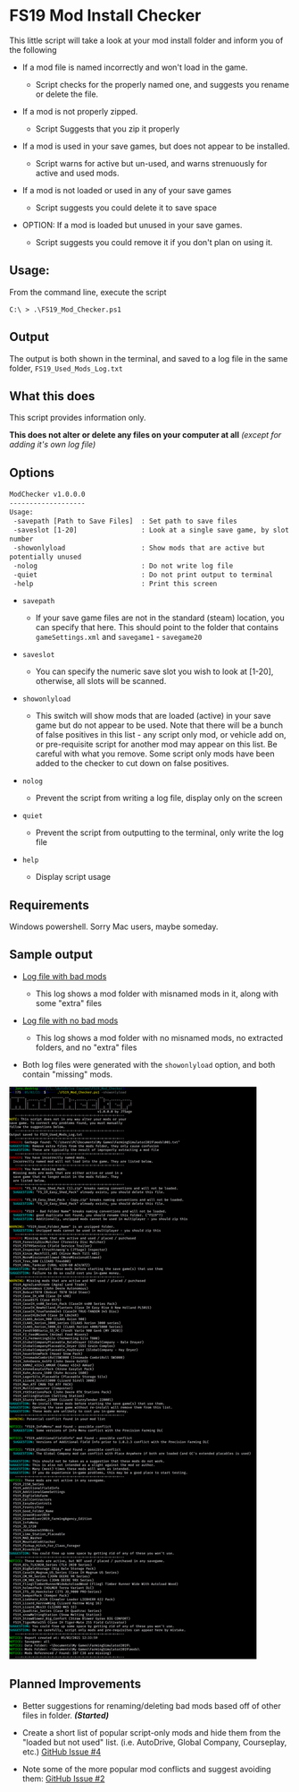 # FS19 Mod Install Checker

This little script will take a look at your mod install folder and inform you of the following

 * If a mod file is named incorrectly and won't load in the game.
   * Script checks for the properly named one, and suggests you rename or delete the file.

 * If a mod is not properly zipped.
   * Script Suggests that you zip it properly

 * If a mod is used in your save games, but does not appear to be installed.
   * Script warns for active but un-used, and warns strenuously for active and used mods.

 * If a mod is not loaded or used in any of your save games
   * Script suggests you could delete it to save space

 * OPTION: If a mod is loaded but unused in your save games.
   * Script suggests you could remove it if you don't plan on using it.

 ## Usage:

 From the command line, execute the script

 ```
 C:\ > .\FS19_Mod_Checker.ps1
 ```

## Output

The output is both shown in the terminal, and saved to a log file in the same folder, ```FS19_Used_Mods_Log.txt```

## What this does

This script provides information only. 

__This does not alter or delete any files on your computer at all__ _(except for adding it's own log file)_

## Options

```
ModChecker v1.0.0.0
-------------------
Usage:
 -savepath [Path to Save Files]  : Set path to save files
 -saveslot [1-20]                : Look at a single save game, by slot number
 -showonlyload                   : Show mods that are active but potentially unused
 -nolog                          : Do not write log file
 -quiet                          : Do not print output to terminal
 -help                           : Print this screen
```

 * ```savepath```
   * If your save game files are not in the standard (steam) location, you can specify that here.  This should point to the folder that contains ```gameSettings.xml``` and ```savegame1``` - ```savegame20```

 * ```saveslot```
   * You can specify the numeric save slot you wish to look at [1-20], otherwise, all slots will be scanned.

 * ```showonlyload```
   * This switch will show mods that are loaded (active) in your save game but do not appear to be used.  Note that there will be a bunch of false positives in this list - any script only mod, or vehicle add on, or pre-requisite script for another mod may appear on this list.  Be careful with what you remove.  Some script only mods have been added to the checker to cut down on false positives.

 * ```nolog```
   * Prevent the script from writing a log file, display only on the screen

 * ```quiet```
   * Prevent the script from outputting to the terminal, only write the log file

 * ```help```
   * Display script usage

## Requirements

Windows powershell.  Sorry Mac users, maybe someday.

## Sample output

 * [Log file with bad mods](samples/FS19_Sample_Log.txt)
   * This log shows a mod folder with misnamed mods in it, along with some "extra" files

 * [Log file with no bad mods](samples/FS19_Sample_Log_Clean.txt)
   * This log shows a mod folder with no misnamed mods, no extracted folders, and no "extra" files

 * Both log files were generated with the ```showonlyload``` option, and both contain "missing" mods.


![Sample Terminal](samples/CommandOutput.png)


## Planned Improvements

 * Better suggestions for renaming/deleting bad mods based off of other files in folder. ___(Started)___

 * Create a short list of popular script-only mods and hide them from the "loaded but not used" list. (i.e. AutoDrive, Global Company, Courseplay, etc.) [GitHub Issue #4](https://github.com/jtsage/FS19_Mod_Checker/issues/4)

 * Note some of the more popular mod conflicts and suggest avoiding them: [GitHub Issue #2](https://github.com/jtsage/FS19_Mod_Checker/issues/2)